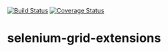 [![Build Status](https://travis-ci.org/sterodium/selenium-grid-extensions.svg?branch=master)](https://travis-ci.org/sterodium/selenium-grid-extensions)
[![Coverage Status](https://coveralls.io/repos/sterodium/selenium-grid-extensions/badge.svg?branch=master&service=github)](https://coveralls.io/github/sterodium/selenium-grid-extensions?branch=master)

# selenium-grid-extensions
